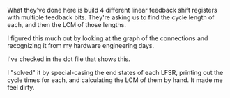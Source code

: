 What they've done here is build 4 different linear feedback shift registers with multiple feedback bits. They're asking us to find the cycle length of each, and then the LCM of those lengths.

I figured this much out by looking at the graph of the connections and recognizing it from my hardware engineering days.

I've checked in the dot file that shows this.

I "solved" it by special-casing the end states of each LFSR, printing out the cycle times for each, and calculating the LCM of them by hand.
It made me feel dirty.